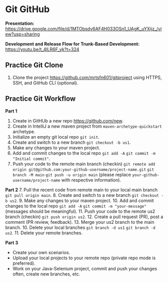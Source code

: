 # Git GitHub

**Presentation:**
https://drive.google.com/file/d/1MTObsdv6AF4H033OSn1_UAgK_uYXijz_/view?usp=sharing

**Development and Release Flow for Trunk-Based Development:**
https://youtu.be/t_4lLR6F_yk?t=324

## Practice Git Clone

1. Clone the project https://github.com/mrtsfn601/gitproject using HTTPS, SSH, and GitHub CLI (optional).

## Practice Git Workflow

**Part 1**
1. Create in GitHUb a new repo https://github.com/new.
1. Create in IntelliJ a new maven project from `maven-archetype-quickstart` archetype.
2. Initialize an empty git local repo `git init`.
3. Create and switch to a new branch `git checkout -b us1`.
4. Make any changes to your maven project.
5. Add and commit changes to the local repo `git add -A` `git commit -m "Initial commit"`.
6. Push your code to the remote main branch (checkin) `git remote add origin git@github.com:your-github-username/project-name.git` `git branch -M main` `git push -u origin main` (please replace `your-github-username/project-name` with respective information).

**Part 2**
7. Pull the recent code from remote main to your local main branch `git pull origin main`.
8. Create and switch to a new branch `git checkout -b us2`.
9. Make any changes to your maven project.
10. Add and commit changes to the local repo `git add -A` `git commit -m "your-message"` (messages should be meaningful).
11. Push your code to the remote us2 branch (checkin) `git push origin us2`.
12. Create a pull request (PR), post a comment (PR review, feedback).
13. Merge your us2 branch to the main branch.
10. Delete your local branches `git branch -d us1` `git branch -d us2`.
11. Delete your remote branches.

**Part 3**
* Create your own scenarios.
* Upload your local projects to your remote repo (private repo mode is preferred).
* Work on your Java-Selenium project, commit and push your changes often, create new branches, etc. 